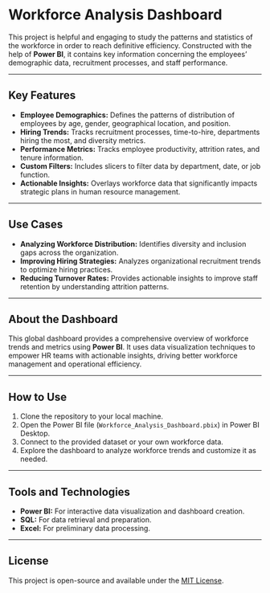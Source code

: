 # Workforce Analysis Dashboard

This project is helpful and engaging to study the patterns and statistics of the workforce in order to reach definitive efficiency. Constructed with the help of **Power BI**, it contains key information concerning the employees’ demographic data, recruitment processes, and staff performance.

---

## **Key Features**

- **Employee Demographics:** Defines the patterns of distribution of employees by age, gender, geographical location, and position.  
- **Hiring Trends:** Tracks recruitment processes, time-to-hire, departments hiring the most, and diversity metrics.  
- **Performance Metrics:** Tracks employee productivity, attrition rates, and tenure information.  
- **Custom Filters:** Includes slicers to filter data by department, date, or job function.  
- **Actionable Insights:** Overlays workforce data that significantly impacts strategic plans in human resource management.

---

## **Use Cases**

- **Analyzing Workforce Distribution:** Identifies diversity and inclusion gaps across the organization.  
- **Improving Hiring Strategies:** Analyzes organizational recruitment trends to optimize hiring practices.  
- **Reducing Turnover Rates:** Provides actionable insights to improve staff retention by understanding attrition patterns.  

---

## **About the Dashboard**

This global dashboard provides a comprehensive overview of workforce trends and metrics using **Power BI**. It uses data visualization techniques to empower HR teams with actionable insights, driving better workforce management and operational efficiency.

---

## **How to Use**

1. Clone the repository to your local machine.  
2. Open the Power BI file (`Workforce_Analysis_Dashboard.pbix`) in Power BI Desktop.  
3. Connect to the provided dataset or your own workforce data.  
4. Explore the dashboard to analyze workforce trends and customize it as needed.

---

## **Tools and Technologies**

- **Power BI:** For interactive data visualization and dashboard creation.  
- **SQL:** For data retrieval and preparation.  
- **Excel:** For preliminary data processing.

---

## **License**

This project is open-source and available under the [MIT License](LICENSE).

